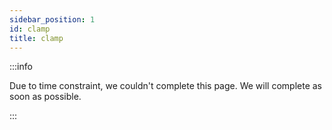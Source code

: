 ```yaml
---
sidebar_position: 1
id: clamp
title: clamp
---
```


:::info

Due to time constraint, we couldn't complete this page. We will complete as soon as possible.

:::
